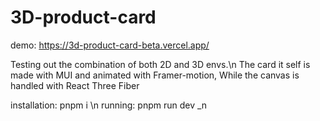 # 3D-product-card
demo: https://3d-product-card-beta.vercel.app/

Testing out the combination of both 2D and 3D envs.\n
The card it self is made with MUI and animated with Framer-motion, While the canvas is handled with React Three Fiber

installation: pnpm i \n
running: pnpm run dev _n
